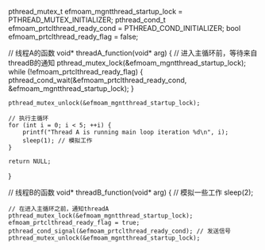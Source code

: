 pthread_mutex_t efmoam_mgntthread_startup_lock = PTHREAD_MUTEX_INITIALIZER;
pthread_cond_t efmoam_prtclthread_ready_cond = PTHREAD_COND_INITIALIZER;
bool efmoam_prtclthread_ready_flag = false;

// 线程A的函数
void* threadA_function(void* arg) {
    // 进入主循环前，等待来自threadB的通知
    pthread_mutex_lock(&efmoam_mgntthread_startup_lock);
    while (!efmoam_prtclthread_ready_flag) {
        pthread_cond_wait(&efmoam_prtclthread_ready_cond, &efmoam_mgntthread_startup_lock);
    }

    pthread_mutex_unlock(&efmoam_mgntthread_startup_lock);

    // 执行主循环
    for (int i = 0; i < 5; ++i) {
        printf("Thread A is running main loop iteration %d\n", i);
        sleep(1); // 模拟工作
    }

    return NULL;
}

// 线程B的函数
void* threadB_function(void* arg) {
    // 模拟一些工作
    sleep(2);

    // 在进入主循环之前，通知threadA
    pthread_mutex_lock(&efmoam_mgntthread_startup_lock);
	efmoam_prtclthread_ready_flag = true;
    pthread_cond_signal(&efmoam_prtclthread_ready_cond); // 发送信号
    pthread_mutex_unlock(&efmoam_mgntthread_startup_lock);